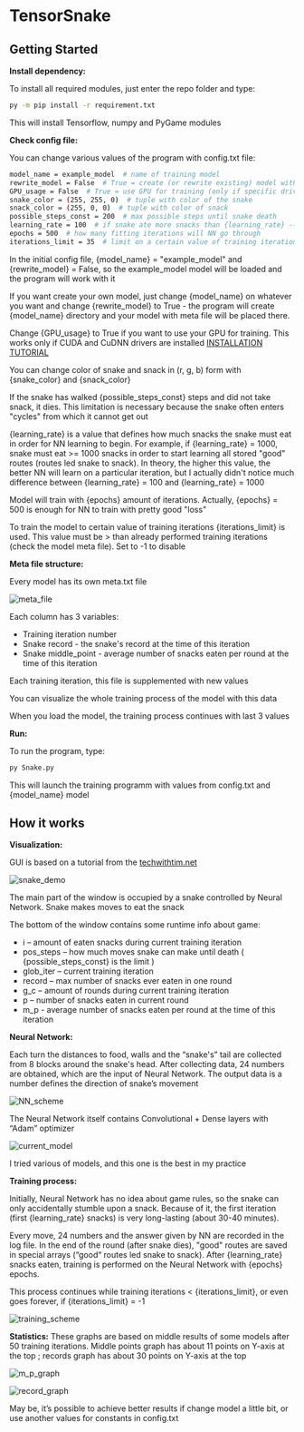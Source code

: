 # TensorSnake

## Getting Started


**Install dependency:**

To install all required modules, just enter the repo folder and type:
```bash
py -m pip install -r requirement.txt
```
This will install Tensorflow, numpy and PyGame modules

**Check config file:**

You can change various values of the program with config.txt file:
```bash
model_name = example_model  # name of training model  
rewrite_model = False  # True = create (or rewrite existing) model with {model_name} ; False = load model {model_name}
GPU_usage = False  # True = use GPU for training (only if specific drivers are installed) ; False = use CPU instead
snake_color = (255, 255, 0)  # tuple with color of the snake
snack_color = (255, 0, 0)  # tuple with color of snack
possible_steps_const = 200  # max possible steps until snake death 
learning_rate = 100  # if snake ate more snacks than {learning_rate} --> training starts with all saved "good" routes (route led snake to snack)
epochs = 500  # how many fitting iterations will NN go through
iterations_limit = 35  # limit on a certain value of training iterations (you can see how many training iterations have already been performed in the meta file of the model). Set -1 to disable
```
In the initial config file, {model_name} = "example_model" and {rewrite_model} = False, so the example_model model will be loaded and the program will work with it

If you want create your own model, just change {model_name} on whatever you want and change {rewrite_model} to True - the program will create {model_name} directory and your model with meta file will be placed there.

Change {GPU_usage} to True if you want to use your GPU for training. This works only if CUDA and CuDNN drivers are installed  [INSTALLATION TUTORIAL](https://www.youtube.com/watch?v=hHWkvEcDBO0)

You can change color of snake and snack in (r, g, b) form with {snake_color} and {snack_color}

If the snake has walked {possible_steps_const} steps and did not take snack, it dies. 
This limitation is necessary because the snake often enters "cycles" from which it cannot get out

{learning_rate} is a value that defines how much snacks the snake must eat in order for NN learning to begin. For example, if {learning_rate} = 1000, snake must eat >= 1000 snacks in order to start learning all stored "good" routes (routes led snake to snack). In theory, the higher this value, the better NN will learn on a particular iteration, but I actually didn't notice much difference between {learning_rate} = 100 and {learning_rate} = 1000

Model will train with {epochs} amount of iterations. Actually, {epochs} = 500 is enough for NN to train with pretty good "loss"

To train the model to certain value of training iterations {iterations_limit} is used. This value must be > than already performed training iterations (check the model meta file). Set to -1 to disable


**Meta file structure:**

Every model has its own meta.txt file

![meta_file](imgs/meta_file.png)

Each column has 3 variables:
+ Training iteration number
+ Snake record - the snake's record at the time of this iteration
+ Snake middle_point - average number of snacks eaten per round at the time of this iteration

Each training iteration, this file is supplemented with new values

You can visualize the whole training process of the model with this data

When you load the model, the training process continues with last 3 values


**Run:**

To run the program, type:
```bash
py Snake.py
```
This will launch the training programm with values from config.txt and {model_name} model


## How it works

**Visualization:**

GUI is based on a tutorial from the [techwithtim.net](https://www.techwithtim.net/tutorials/game-development-with-python/snake-pygame/)

![snake_demo](imgs/snake_demo.gif)

The main part of the window is occupied by a snake controlled by Neural Network. Snake makes moves to eat the snack

The bottom of the window contains some runtime info about game:
+ i – amount of eaten snacks during current training iteration
+ pos_steps – how much moves snake can make until death ( {possible_steps_const} is the limit )
+ glob_iter – current training iteration
+ record – max number of snacks ever eaten in one round
+ g_c – amount of rounds during current training iteration
+ p – number of snacks eaten in current round
+ m_p - average number of snacks eaten per round at the time of this iteration

**Neural Network:**

Each turn the distances to food, walls and the “snake's” tail are collected from 8 blocks around the snake's head. After collecting data, 24 numbers are obtained, which are the input of Neural Network. The output data is a number defines the direction of snake’s movement

![NN_scheme](imgs/NN_scheme.png)

The Neural Network itself contains Convolutional + Dense layers with “Adam” optimizer

![current_model](imgs/current_model.png)

I tried various of models, and this one is the best in my practice

**Training process:**

Initially, Neural Network has no idea about game rules, so the snake can only accidentally stumble upon a snack. Because of it, the first iteration (first {learning_rate} snacks) is very long-lasting (about 30-40 minutes). 

Every move, 24 numbers and the answer given by NN are recorded in the log file. In the end of the round (after snake dies), "good" routes are saved in special arrays (“good“ routes led snake to snack). After {learning_rate} snacks eaten, training is performed on the Neural Network with {epochs} epochs.

This process continues while training iterations < {iterations_limit}, or even goes forever, if {iterations_limit} = -1

![training_scheme](imgs/training_scheme.png)

**Statistics:**
These graphs are based on middle results of some models after 50 training iterations. Middle points graph has about 11 points on Y-axis at the top ; records graph has about 30 points on Y-axis at the top

![m_p_graph](imgs/m_p_graph.jpg)

![record_graph](imgs/record_graph.jpg)

May be, it’s possible to achieve better results if change model a little bit, or use another values for constants in config.txt












